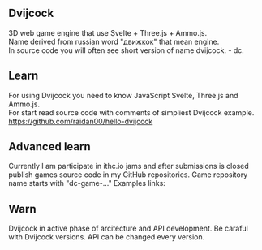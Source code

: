 ## Dvijcock
3D web game engine that use Svelte + Three.js + Ammo.js. <br/>
Name derived from russian word "движкок" that mean engine. <br/>
In source code you will often see short version of name dvijcock. - dc.
## Learn
For using Dvijcock you need to know JavaScript Svelte, Three.js and Ammo.js.<br/>
For start read source code with comments of simpliest Dvijcock example.
https://github.com/raidan00/hello-dvijcock
## Advanced learn
Currently I am participate in ithc.io jams and after submissions is closed publish games source code in my GitHub repositories. Game repository name starts with "dc-game-..." Examples links:
## Warn
Dvijcock in active phase of arcitecture and API development. Be caraful with Dvijcock versions. API can be changed every version.

